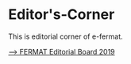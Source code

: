 # Editor's-Corner
This is editorial corner of e-fermat.
[<p>--> FERMAT Editorial Board 2019</p>](https://archive.org/details/fermat-editorial-board)
